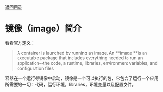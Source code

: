 [返回目录](/README.md)

# 镜像（image）简介

看看官方定义：

> A container is launched by running an image. An **image **is an executable package that includes everything needed to run an application--the code, a runtime, libraries, environment variables, and configuration files.

容器在一个运行得镜像中启动，镜像是一个可以执行的包，它包含了运行一个应用所需要的一切：代码，运行环境，libraries，环境变量以及配置文件。

